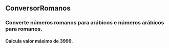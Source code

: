 ## ConversorRomanos
### Converte números romanos para arábicos e números arábicos para romanos.
#### Calcula valor máximo de 3999.
